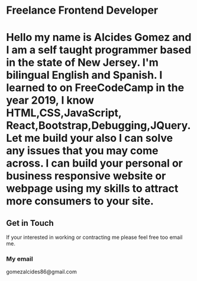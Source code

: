 
 <html>  
  <body>
    <h1>Freelance Frontend Developer<h1>
    <p>Hello my name is Alcides Gomez and I am a self taught programmer based in the state of New Jersey. I'm bilingual English and Spanish. I learned to on FreeCodeCamp in the year 2019, I know HTML,CSS,JavaScript, React,Bootstrap,Debugging,JQuery. Let me build your also I can solve any issues that you may come across. I can build your personal or business responsive website or webpage using my skills to attract more consumers to your site.</p>
      <h2> Get in Touch</h2>
      <p> If your interested in working or contracting me please feel free too email me.</p>
     <h3>My email</h3>
     <p>gomezalcides86@gmail.com</p>
     
                                                                                                           
                                                                                                          
  
